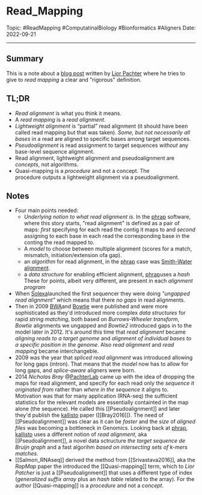
# Read_Mapping
Topic: #ReadMapping #ComputatinalBiology #Bionformatics #Aligners 
Date: 2022-09-21

---

## Summary
This is a note about a [blog post](https://liorpachter.wordpress.com/2015/11/01/what-is-a-read-mapping/) written by [Lior Pachter](https://pachterlab.github.io/software.html) where he tries to give to *read mapping* a clear and "rigorous" definition.

## TL;DR
- *Read alignment* is what you think it means.
- A *read mapping* is a *read alignment*.
- *Lightweight alignment* is “partial” read alignment (it should have been called read mapping but that was taken). *Some, but not necessarily all bases* in a read are aligned to specific bases among target sequences.
- *Pseudoalignment* is read assignment to target sequences *without* any base-level sequence alignment.
- Read alignment, lightweight alignment and pseudoalignment are *concepts*, not algorithms.
- Quasi-mapping is a *procedure* and not a concept. The procedure outputs a lightweight alignment via a pseudoalignment.

## Notes
- Four main points needed:
	- *Underlying notion to what read alignment is*. In the [phrap](http://www.phrap.org/phredphrapconsed.html) software, where this story starts, "read alignment" is defined as a pair of maps: *first* specifying for each read the contig it maps to and *second* assigning to each base in each read the corresponding base in the conting the read mapped to.
	- A *model* to choose between multiple alignment (scores for a match, mismatch, initiation/extension ofa gap).
	- an *algorithm* for read alignment, in the [phrap](http://www.phrap.org/phredphrapconsed.html) case was [Smith-Water alignment](https://liorpachter.wordpress.com/2013/09/21/the-needleman-wunsch-algorithm/).
	- a *data structure* for enabling efficient alignment, [phrap](http://www.phrap.org/phredphrapconsed.html)uses a *hash*
These for points, albeit very different, are present in each *alignment program*
- When [Solexa](https://courses.cs.duke.edu/spring21/compsci260/resources/GenomeSequencingTechnology/Illumina.Solexa.sequencing.pdf)launched the first sequencer they were doing *"ungapped read alignment"* which means that there *no gaps* in read alignments.
- Then in 2009 [BWA](https://academic.oup.com/bioinformatics/article/25/14/1754/225615)and [Bowtie](https://link.springer.com/article/10.1186/gb-2009-10-3-r25) were published and were more sophisticated as they'd introduced more complex *data structures* for rapid *string matching*, both based on *Burrows-Wheeler transform*, *Bowtie* alignments we ungapped and *Bowtie2* introduced gaps in to the model later in 2012. It's around this time that *read alignment* became *aligning reads to a target genome* and *alignment of individual bases to a specific position in the genome*. Also *read alignment* and *read mapping* became interchangeble.
- 2009 was the year that *spliced read alignment* was introduced allowing for long gaps (intron). That means that the *model* now has to allow for long gaps, and *splice-aware* aligners were born.
- 2014 *Nicholas Bray* @[PachterLab](https://pachterlab.github.io/) came up with the idea of dropping the maps for read alignment, and specify for each read only the *sequence it originated from* rather than *where in the sequence* it aligns to. Motivation was that for many application (RNA-seq) the sufficient statistics for the relevant models are essentially containted in the map alone (the sequence). He called this [[Pseudoalignment]] and later they'd publish the [kallisto](https://www.nature.com/articles/nbt.3519) paper ([[Bray2016]]). The need of [[Pseudoalignment]] was clear as it can be *faster* and the *size* of *aligned files* was becoming a bottleneck in Genomics. Looking back at [phrap](http://www.phrap.org/phredphrapconsed.html), [kallisto](https://www.nature.com/articles/nbt.3519) uses a different notion of *read alignment*, aka [[Pseudoalignment]], a novel data sctructure *the target sequence de Bruijn graph* and a fast algorihm *based on intersecting sets of k-mers matches*.
- [[Salmon_RNAseq]] derived the method from [[Srivastava2016]], aka the *RapMap* paper the introduced the [[Quasi-mapping]] term, which to *Lior Patcher* is just a [[Pseudoalignment]] that uses a different type of index (*generalized suffix array* plus an *hash table* related  to the array). For the author [[Quasi-mapping]] is a *procedure* and not a *concept*.




